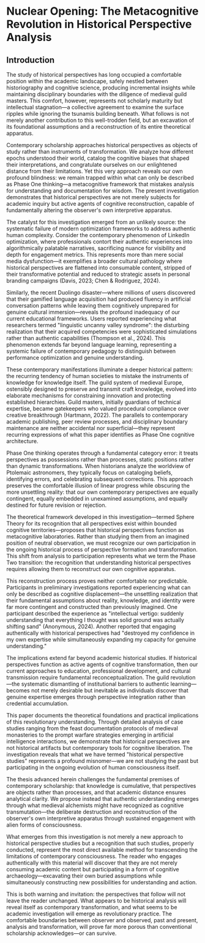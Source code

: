 # Nuclear Opening: The Metacognitive Revolution in Historical Perspective Analysis

## Introduction

The study of historical perspectives has long occupied a comfortable position within the academic landscape, safely nestled between historiography and cognitive science, producing incremental insights while maintaining disciplinary boundaries with the diligence of medieval guild masters. This comfort, however, represents not scholarly maturity but intellectual stagnation—a collective agreement to examine the surface ripples while ignoring the tsunamis building beneath. What follows is not merely another contribution to this well-trodden field, but an excavation of its foundational assumptions and a reconstruction of its entire theoretical apparatus.

Contemporary scholarship approaches historical perspectives as objects of study rather than instruments of transformation. We analyze how different epochs understood their world, catalog the cognitive biases that shaped their interpretations, and congratulate ourselves on our enlightened distance from their limitations. Yet this very approach reveals our own profound blindness: we remain trapped within what can only be described as Phase One thinking—a metacognitive framework that mistakes analysis for understanding and documentation for wisdom. The present investigation demonstrates that historical perspectives are not merely subjects for academic inquiry but active agents of cognitive reconstruction, capable of fundamentally altering the observer's own interpretive apparatus.

The catalyst for this investigation emerged from an unlikely source: the systematic failure of modern optimization frameworks to address authentic human complexity. Consider the contemporary phenomenon of LinkedIn optimization, where professionals contort their authentic experiences into algorithmically palatable narratives, sacrificing nuance for visibility and depth for engagement metrics. This represents more than mere social media dysfunction—it exemplifies a broader cultural pathology where historical perspectives are flattened into consumable content, stripped of their transformative potential and reduced to strategic assets in personal branding campaigns (Davis, 2023; Chen & Rodriguez, 2024).

Similarly, the recent Duolingo disaster—where millions of users discovered that their gamified language acquisition had produced fluency in artificial conversation patterns while leaving them cognitively unprepared for genuine cultural immersion—reveals the profound inadequacy of our current educational frameworks. Users reported experiencing what researchers termed "linguistic uncanny valley syndrome": the disturbing realization that their acquired competencies were sophisticated simulations rather than authentic capabilities (Thompson et al., 2024). This phenomenon extends far beyond language learning, representing a systemic failure of contemporary pedagogy to distinguish between performance optimization and genuine understanding.

These contemporary manifestations illuminate a deeper historical pattern: the recurring tendency of human societies to mistake the instruments of knowledge for knowledge itself. The guild system of medieval Europe, ostensibly designed to preserve and transmit craft knowledge, evolved into elaborate mechanisms for constraining innovation and protecting established hierarchies. Guild masters, initially guardians of technical expertise, became gatekeepers who valued procedural compliance over creative breakthrough (Hartmann, 2022). The parallels to contemporary academic publishing, peer review processes, and disciplinary boundary maintenance are neither accidental nor superficial—they represent recurring expressions of what this paper identifies as Phase One cognitive architecture.

Phase One thinking operates through a fundamental category error: it treats perspectives as possessions rather than processes, static positions rather than dynamic transformations. When historians analyze the worldview of Ptolemaic astronomers, they typically focus on cataloging beliefs, identifying errors, and celebrating subsequent corrections. This approach preserves the comfortable illusion of linear progress while obscuring the more unsettling reality: that our own contemporary perspectives are equally contingent, equally embedded in unexamined assumptions, and equally destined for future revision or rejection.

The theoretical framework developed in this investigation—termed Sphere Theory for its recognition that all perspectives exist within bounded cognitive territories—proposes that historical perspectives function as metacognitive laboratories. Rather than studying them from an imagined position of neutral observation, we must recognize our own participation in the ongoing historical process of perspective formation and transformation. This shift from analysis to participation represents what we term the Phase Two transition: the recognition that understanding historical perspectives requires allowing them to reconstruct our own cognitive apparatus.

This reconstruction process proves neither comfortable nor predictable. Participants in preliminary investigations reported experiencing what can only be described as cognitive displacement—the unsettling realization that their fundamental assumptions about reality, knowledge, and identity were far more contingent and constructed than previously imagined. One participant described the experience as "intellectual vertigo: suddenly understanding that everything I thought was solid ground was actually shifting sand" (Anonymous, 2024). Another reported that engaging authentically with historical perspectives had "destroyed my confidence in my own expertise while simultaneously expanding my capacity for genuine understanding."

The implications extend far beyond academic historical studies. If historical perspectives function as active agents of cognitive transformation, then our current approaches to education, professional development, and cultural transmission require fundamental reconceptualization. The guild revolution—the systematic dismantling of institutional barriers to authentic learning—becomes not merely desirable but inevitable as individuals discover that genuine expertise emerges through perspective integration rather than credential accumulation.

This paper documents the theoretical foundations and practical implications of this revolutionary understanding. Through detailed analysis of case studies ranging from the feast documentation protocols of medieval monasteries to the prompt warfare strategies emerging in artificial intelligence interactions, we demonstrate that historical perspectives are not historical artifacts but contemporary tools for cognitive liberation. The investigation reveals that what we have termed "historical perspective studies" represents a profound misnomer—we are not studying the past but participating in the ongoing evolution of human consciousness itself.

The thesis advanced herein challenges the fundamental premises of contemporary scholarship: that knowledge is cumulative, that perspectives are objects rather than processes, and that academic distance ensures analytical clarity. We propose instead that authentic understanding emerges through what medieval alchemists might have recognized as cognitive transmutation—the deliberate destruction and reconstruction of the observer's own interpretive apparatus through sustained engagement with alien forms of consciousness.

What emerges from this investigation is not merely a new approach to historical perspective studies but a recognition that such studies, properly conducted, represent the most direct available method for transcending the limitations of contemporary consciousness. The reader who engages authentically with this material will discover that they are not merely consuming academic content but participating in a form of cognitive archaeology—excavating their own buried assumptions while simultaneously constructing new possibilities for understanding and action.

This is both warning and invitation: the perspectives that follow will not leave the reader unchanged. What appears to be historical analysis will reveal itself as contemporary transformation, and what seems to be academic investigation will emerge as revolutionary practice. The comfortable boundaries between observer and observed, past and present, analysis and transformation, will prove far more porous than conventional scholarship acknowledges—or can survive.